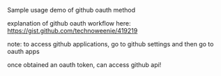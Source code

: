 Sample usage demo of github oauth method

explanation of github oauth workflow here: https://gist.github.com/technoweenie/419219

note: to access github applications, go to github settings and then go to oauth apps

once obtained an oauth token, can access github api!
